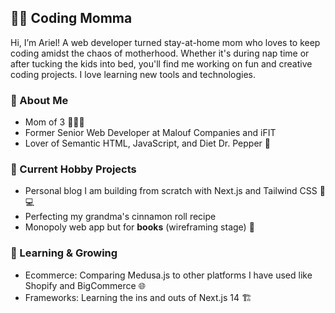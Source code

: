 ## 👩‍💻 Coding Momma

Hi, I’m Ariel! A web developer turned stay-at-home mom who loves to keep coding amidst the chaos of motherhood. Whether it's during nap time or after tucking the kids into bed, you'll find me working on fun and creative coding projects. I love learning new tools and technologies. 

### 🌟 About Me

- Mom of 3 👧👦👶
- Former Senior Web Developer at Malouf Companies and iFIT
- Lover of Semantic HTML, JavaScript, and Diet Dr. Pepper 🥤

### 🫶 Current Hobby Projects

- Personal blog I am building from scratch with Next.js and Tailwind CSS 📱💻
- Perfecting my grandma's cinnamon roll recipe
- Monopoly web app but for **books** (wireframing stage) 🧐

### 🌱 Learning & Growing

- Ecommerce: Comparing Medusa.js to other platforms I have used like Shopify and BigCommerce 🌐 
- Frameworks: Learning the ins and outs of Next.js 14 🏗 
 
